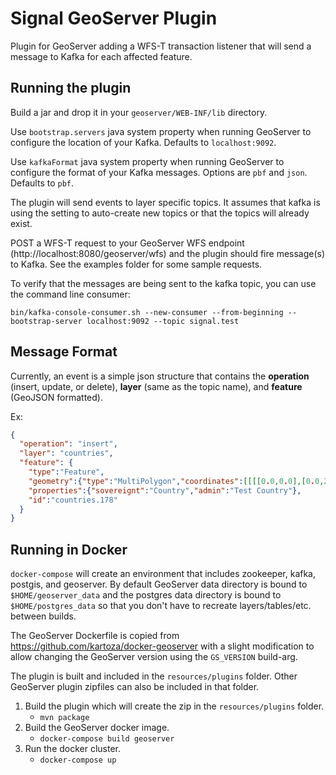 # Signal GeoServer Plugin

Plugin for GeoServer adding a WFS-T transaction listener that will send a message to Kafka for each affected feature.

## Running the plugin
Build a jar and drop it in your `geoserver/WEB-INF/lib` directory.

Use `bootstrap.servers` java system property when running GeoServer to configure the location of your Kafka. Defaults to `localhost:9092`.

Use `kafkaFormat` java system property when running GeoServer to configure the format of your Kafka messages. Options are `pbf` and `json`. Defaults to `pbf`.

The plugin will send events to layer specific topics. It assumes that kafka is using the setting to auto-create new topics or that the topics will already exist.

POST a WFS-T request to your GeoServer WFS endpoint (http://localhost:8080/geoserver/wfs) and the plugin should fire message(s) to Kafka. See the examples folder for some sample requests.

To verify that the messages are being sent to the kafka topic, you can use the command line consumer:
```
bin/kafka-console-consumer.sh --new-consumer --from-beginning --bootstrap-server localhost:9092 --topic signal.test
```

## Message Format
Currently, an event is a simple json structure that contains the **operation** (insert, update, or delete), **layer** (same as the topic name), and **feature** (GeoJSON formatted).

Ex:
```json
{
  "operation": "insert",
  "layer": "countries",
  "feature": {
    "type":"Feature",
    "geometry":{"type":"MultiPolygon","coordinates":[[[[0.0,0.0],[0.0,20],[-20,20],[-20,0.0],[0.0,0.0]]]]},
    "properties":{"sovereignt":"Country","admin":"Test Country"},
    "id":"countries.178"
  }
}
```


## Running in Docker
`docker-compose` will create an environment that includes zookeeper, kafka, postgis, and geoserver. By default GeoServer data directory is bound to `$HOME/geoserver_data` and the postgres data directory is bound to `$HOME/postgres_data` so that you don't have to recreate layers/tables/etc. between builds.

The GeoServer Dockerfile is copied from https://github.com/kartoza/docker-geoserver with a slight modification to allow changing the GeoServer version using the `GS_VERSION` build-arg.

The plugin is built and included in the `resources/plugins` folder. Other GeoServer plugin zipfiles can also be included in that folder.

1. Build the plugin which will create the zip in the `resources/plugins` folder.
    - `mvn package`
2. Build the GeoServer docker image.
    - `docker-compose build geoserver`
3. Run the docker cluster.
    - `docker-compose up`

